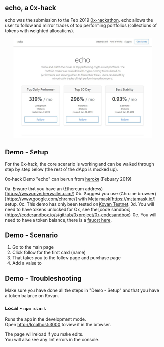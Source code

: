 ## echo, a 0x-hack
echo was the submission to the Feb 2019 [0x-hackathon](https://blog.0xproject.com/0x-coinlist-hackathon-3b48ddbfd21c). echo allows the user to follow and mirror trades of top performing portfolios (collections of tokens with weighted allocations).


<p align="center">
  <img src="./public/echo_screenshot.JPG" width="450px" />
</p>


## Demo - Setup

For the 0x-hack, the core scenario is working and can be walked through step by step below (the rest of the dApp is mocked up).

0x-hack Demo "echo" can be run from [heroku](https://powerful-plateau-28520.herokuapp.com/) (Febuary 2019)

0a. Ensure that you have an (Ethereum address)[https://www.myetherwallet.com/]
0b. Suggest you use (Chrome browser)[https://www.google.com/chrome/] with Meta mask[https://metamask.io/] setup. 
0c. This demo has only been tested on [Kovan Testnet](https://kovan-testnet.github.io/website/). 
0d. You will need to have tokens unlocked for Ox, see the [code sandbox] (https://codesandbox.io/s/github/0xproject/0x-codesandbox).
0e. You will need to have a token balance, there is a [faucet here](https://faucet.kovan.network/).


## Demo - Scenario

1. Go to the main page
2. Click follow for the first card (name)
3. That takes you to the follow page and purchase page
4. Add a value to

## Demo - Troubleshooting
Make sure you have done all the steps in "Demo - Setup" and that you have a token balance on Kovan.


### Local - `npm start`
Runs the app in the development mode.<br>
Open [http://localhost:3000](http://localhost:3000) to view it in the browser.

The page will reload if you make edits.<br>
You will also see any lint errors in the console.

